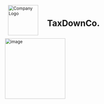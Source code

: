 <div style=" display: flex ; justify-content: flex-start; gap: 30px ; padding: 10px; align-items: center;">
        <img src="https://github.com/user-attachments/assets/09be03c9-b0ae-42e7-90e8-d3b6c02ba61e" alt="Company Logo" style="width: 100px; height: auto; display: inline;">
        <h1>TaxDownCo.</h1>
</div>

<img width="200px" alt="image" src="https://github.com/user-attachments/assets/1fa4c1c7-55c8-4560-b785-ee00a2db70da">
